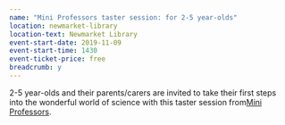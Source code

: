 ```yaml
---
name: "Mini Professors taster session: for 2-5 year-olds"
location: newmarket-library
location-text: Newmarket Library
event-start-date: 2019-11-09
event-start-time: 1430
event-ticket-price: free
breadcrumb: y
---
```


2-5 year-olds and their parents/carers are invited to take their first steps into the wonderful world of science with this taster session from[Mini Professors](https://www.miniprofessors.com/cambridgenorth/).
